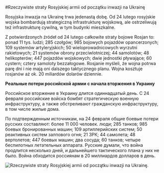#Rzeczywiste straty Rosyjskiej armii od początku inwazji na Ukrainę

Rosyjska inwazja na Ukrainę trwa jedenastą dobę. Od 24 lutego rosyjskie wojska bombardują strategiczną infrastrukturę wojskową, ale ostrzeliwują też infrastrukturę cywilną, w tym budynki mieszkalne.

Z potwierdzonych źródeł od 24 lutego całkowite straty bojowe Rosjan to: ponad 11 tys. ludzi; 285 czołgów; 985 bojowych pojazdów opancerzonych; 109 systemów artyleryjskich; 50 wieloprowadnicowych wyrzutni rakietowych; 21 systemów obrony przeciwlotniczej; 44 samolotów; 48 helikopterów; 447 pojazdów wojskowych; dwie jednostki pływające; 60 cystern; cztery samoloty bezzałogowe. Rosjanie myśleli, że wojna potrwa parę dni i nie mają oni dalszego taktycznego planu. Wojna kosztuje rosjanów aż ok. 20 miliardów dolarów dziennie.

**Pеальные потери российской армии с начала вторжения в Украину**

Российское вторжение в Украину длится одиннадцатый день. С 24 февраля российские войска бомбят стратегическую военную инфраструктуру, а также обстреливают гражданскую инфраструктуру, в том числе жилые дома.

По подтвержденным источникам, на 24 февраля общие боевые потери русских составляют: более 11 000 человек. люди; 285 танков; 985 боевых бронированных машин; 109 артиллерийских систем; 50 реактивных систем залпового огня; 21 ЗРК; 44 самолета; 48 вертолетов; 447 боевых машин; два сосуда; 60 танков; четыре беспилотных летательных аппарата. Русские думали, что война продлится несколько дней, и дальнейшего тактического плана у них не было. Война обходится россиянам в 20 миллиардов долларов в день.

![Rzeczywiste straty Rosyjskiej armii od początku inwazji na Ukrainę](https://ukraina.dkonto.pl/wp-content/uploads/2022/03/bucza.jpg "Rzeczywiste straty Rosyjskiej armii od początku inwazji na Ukrainę").

